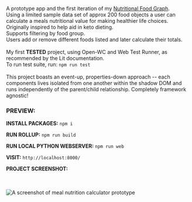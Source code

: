 A prototype app and the first iteration of my [Nutritional Food Graph](https://github.com/boshimoto/nutritional-food-graph).<br/>
Using a limited sample data set of approx 200 food objects a user can calculate a meals nutritional value for making healthier life choices. Originally inspired to help aid in keto dieting.<br/>
Supports filtering by food group.<br/>
Users add or remove different foods listed and later calculate their totals.<br/>
<br/>
My first **TESTED** project, using Open-WC and Web Test Runner, as recommended by the Lit documentation.<br/>
To run test suite, run: ```npm run test```
<br/><br/>
This project boasts an event-up, properties-down approach -- each components lives isolated from one another within the shadow DOM and runs independently of the parent/child relationship. Completely framework agnostic!<br/>

### PREVIEW:

**INSTALL PACKAGES:**
```npm i```

**RUN ROLLUP:**
```npm run build```

**RUN LOCAL PYTHON WEBSERVER:**
```npm run web```

**VISIT:**
```http://localhost:8000/```

**PROJECT SCREENSHOT:**<br/><br/><br/>

<img src="../../blob/main/bodyboon-ss.png" alt="A screenshot of meal nutrition calculator prototype" />
